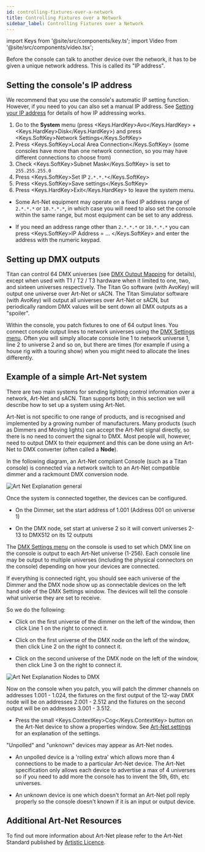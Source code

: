 ```yaml
---
id: controlling-fixtures-over-a-network
title: Controlling Fixtures over a Network
sidebar_label: Controlling Fixtures over a Network
---
```


import Keys from '@site/src/components/key.ts';
import Video from '@site/src/components/video.tsx';

Before the console can talk to another device over the network, it has
to be given a unique network address. This is called its "IP address".

## Setting the console's IP address

We recommend that you use the console's automatic IP setting function.
However, if you need to you can also set a manual IP address. See [Setting your IP address](a-quick-guide-to-ip-addressing.md#setting-your-ip-address) for
details of how IP addressing works.

1. Go to the **System** menu (press <Keys.HardKey>Avo</Keys.HardKey> + <Keys.HardKey>Disk</Keys.HardKey>) and press <Keys.SoftKey>Network Settings</Keys.SoftKey>
2. Press <Keys.SoftKey>Local Area Connection</Keys.SoftKey> (some consoles have more than
	one network connection, so you may have different connections to
	choose from)
3. Check <Keys.SoftKey>Subnet Mask</Keys.SoftKey> is set to `255.255.255.0`
4. Press <Keys.SoftKey>Set IP `2.*.*.*`</Keys.SoftKey>
5. Press <Keys.SoftKey>Save settings</Keys.SoftKey>
6. Press <Keys.HardKey>Exit</Keys.HardKey> to leave the system menu.

-   Some Art-Net equipment may operate on a fixed IP address range of
	`2.*.*.*` or `10.*.*.*`, in which case you will need to also
	set the console within the same range, but most equipment can be set
	to any address.

-   If you need an address range other than `2.*.*.*` or `10.*.*.*`
	you can press <Keys.SoftKey>IP Address = ... </Keys.SoftKey> and enter the address with the numeric keypad.

## Setting up DMX outputs

Titan can control 64 DMX universes (see [DMX Output Mapping](../system-settings/dmx-output-mapping.md) for details), except when used with T1 / T2 / T3 hardware when it limited to one, two, and sixteen universes respectively. The Titan Go software (with AvoKey) will output one universe over Art-Net or sACN. The Titan Simulator software (with AvoKey) will output all universes over Art-Net or sACN, but periodically random DMX values will be sent down all DMX outputs as a "spoiler".

Within the console, you patch fixtures to one of 64 output lines. 
You connect console output lines to network universes using the
[DMX Settings menu](../system-settings/dmx-output-mapping.md#configuring-dmx-outputs).
Often you will simply allocate console line 1 to network universe 1, line 2 to
universe 2 and so on, but there are times (for example if using a house rig
with a touring show) when you might need to allocate the lines differently.


## Example of a simple Art-Net system

There are two main systems for sending lighting control
information over a network, Art-Net and sACN. Titan supports both; in this
section we will describe how to set up a system using Art-Net.

Art-Net is not specific to one range of products, and is recognised and
implemented by a growing number of manufacturers. Many products (such as
Dimmers and Moving lights) can accept the Art-Net signal directly, so
there is no need to convert the signal to DMX. Most people will,
however, need to output DMX to their equipment and this can be done
using an Art-Net to DMX converter (often called a **Node**).

In the following diagram, an Art-Net compliant Console (such as a Titan
console) is connected via a network switch to an Art-Net compatible dimmer
and a rackmount DMX conversion node.

![Art Net Explanation general](/docs/images/Art-Net-Explanation-General.png)

Once the system is connected together, the devices
can be configured.

-   On the Dimmer, set the start address of 1.001 (Address 001 on universe 1)

-   On the DMX node, set start at universe 2 so it will convert universes 2-13 to DMX512 on its 12 outputs


The [DMX Settings menu](../system-settings/dmx-output-mapping.md#configuring-dmx-outputs)
on the console is used to set which DMX line
on the console is output to each Art-Net universe (1-256). Each console
line may be output to multiple universes (including the physical connectors on the
console) depending on how your devices are connected.

If everything is connected right, you should see each universe of the Dimmer
and the DMX node show up as connectable devices on the left hand side of the
DMX Settings window. The devices will tell the console what universe they are
set to receive.

So we do the following:

-   Click on the first universe of the dimmer on the left of the window,
	then click Line 1 on the right to connect it.

-   Click on the first universe of the DMX node on the left of the window,
	then click Line 2 on the right to connect it.

-   Click on the second universe of the DMX node on the left of the window,
	then click Line 3 on the right to connect it.

![Art Net Explanation Nodes to DMX](/docs/images/Art-Net-Explanation-Nodes-to-DMX.png)

Now on the console when you patch, you will patch the dimmer channels on addresses 1.001 - 1.024, the
fixtures on the first output of the 12-way DMX node will be on addresses 2.001 - 2.512 and
the fixtures on the second output will be on addresses 3.001 - 3.512.

- Press the small <Keys.ContextKey>Cog</Keys.ContextKey> button on the Art-Net device to show a properties window.
	See [Art-Net settings](../system-settings/dmx-output-mapping.md#art-net-properties)
	for an explanation of the settings.

"Unpolled" and "unknown" devices may appear as Art-Net nodes.

-   An unpolled device is a 'rolling extra' which allows more than 4
    connections to be made to a particular Art-Net device. The Art-Net
    specification only allows each device to advertise a max of 4
    universes so if you need to add more the console has to invent the
    5th, 6th, etc universes.

-   An unknown device is one which doesn't format an Art-Net poll reply
    properly so the console doesn't known if it is an input or output
    device.

## Additional Art-Net Resources

To find out more information about Art-Net please refer to the Art-Net
Standard published by [Artistic Licence](http://www.artisticlicence.com).

